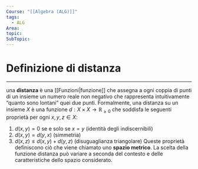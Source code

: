 ```yaml
---
Course: "[[Algebra (ALG)]]"
tags:
  - ALG
Area: 
topic: 
SubTopic:
---
```

# Definizione di distanza
---
 una **distanza** è una [[Funzioni|funzione]] che assegna a ogni coppia di punti di un insieme un numero reale non negativo che rappresenta intuitivamente “quanto sono lontani” quei due punti. Formalmente, una distanza su un insieme $X$ è una funzione $d: X \times X \to \mathbb{R}_{\geq 0}$ che soddisfa le seguenti proprietà per ogni $x, y, z \in X$:
1. $d(x, y) = 0$ se e solo se $x = y$ (identità degli indiscernibili)
2. $d(x, y) = d(y, x)$ (simmetria)
3. $d(x, z) \leq d(x, y) + d(y, z)$ (disuguaglianza triangolare)
Queste proprietà definiscono ciò che viene chiamato uno **spazio metrico**. La scelta della funzione distanza può variare a seconda del contesto e delle caratteristiche dello spazio considerato.
